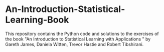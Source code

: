 # An-Introduction-Statistical-Learning-Book

This repository contains the Python code and solutions to the exercises of the book "An Introduction to Statistical Learning with Applications " by Gareth James, Daniela Witten, Trevor Hastie and Robert Tibshirani.

